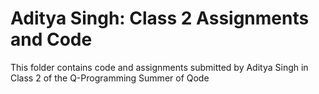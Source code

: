 # Aditya Singh: Class 2 Assignments and Code
This folder contains code and assignments submitted by Aditya Singh in Class 2 of the Q-Programming Summer of Qode
